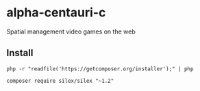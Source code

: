 # alpha-centauri-c
Spatial management video games on the web

## Install

`php -r "readfile('https://getcomposer.org/installer');" | php`

`composer require silex/silex "~1.2"`
